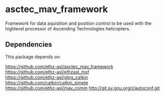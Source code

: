 # asctec_mav_framework
Framework for data aquisition and position control to be used with the highlevel processor of Ascending Technologies helicopters.

## Dependencies
This package depends on:

https://github.com/ethz-asl/asctec_mav_framework  
https://github.com/ethz-asl/ethzasl_msf  
https://github.com/ethz-asl/glog_catkin  
https://github.com/catkin/catkin_simple  
https://github.com/ethz-asl/mav_comm
http://git.sv.gnu.org/r/autoconf.git
